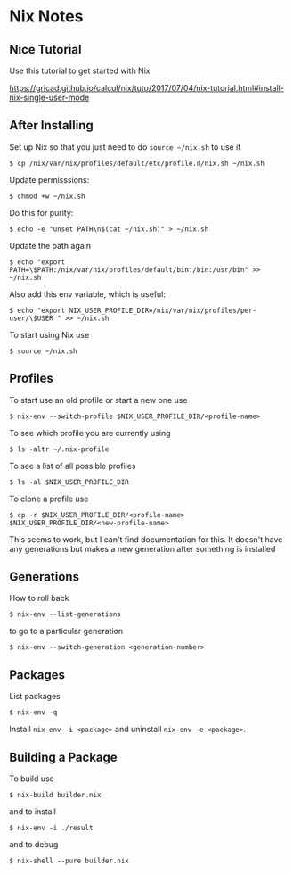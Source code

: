 # Nix Notes

## Nice Tutorial

Use this tutorial to get started with Nix

https://gricad.github.io/calcul/nix/tuto/2017/07/04/nix-tutorial.html#install-nix-single-user-mode

## After Installing

Set up Nix so that you just need to do `source ~/nix.sh` to use it

    $ cp /nix/var/nix/profiles/default/etc/profile.d/nix.sh ~/nix.sh

Update permisssions:

    $ chmod +w ~/nix.sh

Do this for purity:

    $ echo -e "unset PATH\n$(cat ~/nix.sh)" > ~/nix.sh

Update the path again

    $ echo "export PATH=\$PATH:/nix/var/nix/profiles/default/bin:/bin:/usr/bin" >> ~/nix.sh

Also add this env variable, which is useful:

    $ echo "export NIX_USER_PROFILE_DIR=/nix/var/nix/profiles/per-user/\$USER " >> ~/nix.sh

To start using Nix use

    $ source ~/nix.sh

## Profiles

To start use an old profile or start a new one use

    $ nix-env --switch-profile $NIX_USER_PROFILE_DIR/<profile-name>

To see which profile you are currently using

    $ ls -altr ~/.nix-profile

To see a list of all possible profiles

    $ ls -al $NIX_USER_PROFILE_DIR

To clone a profile use

    $ cp -r $NIX_USER_PROFILE_DIR/<profile-name> $NIX_USER_PROFILE_DIR/<new-profile-name>

This seems to work, but I can't find documentation for this. It
doesn't have any generations but makes a new generation after
something is installed

## Generations

How to roll back

    $ nix-env --list-generations

to go to a particular generation

    $ nix-env --switch-generation <generation-number>

## Packages

List packages

    $ nix-env -q

Install `nix-env -i <package>` and uninstall `nix-env -e <package>`.

## Building a Package

To build use

    $ nix-build builder.nix

and to install

    $ nix-env -i ./result

and to debug

    $ nix-shell --pure builder.nix
